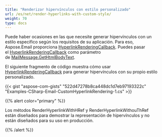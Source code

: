 ```yaml
---
title: "Renderizar hipervínculos con estilo personalizado"
url: /es/net/render-hyperlinks-with-custom-style/
weight: 70
type: docs
---
```



Puede haber ocasiones en las que necesite generar hipervínculos con un estilo específico según los requisitos de su aplicación. Para eso, Aspose.Email proporciona [HyperlinkRenderingCallback](https://reference.aspose.com/email/net/aspose.email/hyperlinkrenderingcallback/). Puedes pasar el [HyperlinkRenderingCallback](https://reference.aspose.com/email/net/aspose.email/hyperlinkrenderingcallback/) como parámetro de [MailMessage.GetHtmlBodyText](https://reference.aspose.com/email/net/aspose.email/mailmessage/gethtmlbodytext/#gethtmlbodytext).

El siguiente fragmento de código muestra cómo usar [HyperlinkRenderingCallback](https://reference.aspose.com/email/net/aspose.email/hyperlinkrenderingcallback/) para generar hipervínculos con su propio estilo personalizado.

{{< gist "aspose-com-gists" "522d47278b8ca448dc1d7eb97193322c" "Examples-CSharp-Email-CustomHyperlinkRendering-1.cs" >}}

{{% alert color="primary" %}}

Los métodos RenderHyperlinkWithHRef y RenderHyperlinkWithouThRef están diseñados para demostrar la representación de hipervínculos y no están diseñados para su uso en producción.

{{% /alert %}}
